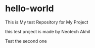 # hello-world
This is My test Repository for My Project

this test project is made by Neotech Akhil 

Test the second one
